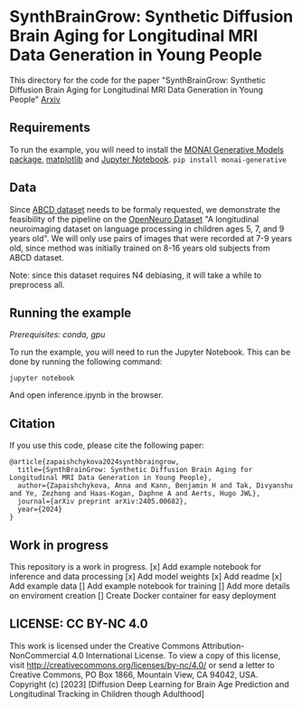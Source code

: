 # SynthBrainGrow: Synthetic Diffusion Brain Aging for Longitudinal MRI Data Generation in Young People
This directory for the code for the paper "SynthBrainGrow: Synthetic Diffusion Brain Aging for Longitudinal MRI Data Generation in Young People" [Arxiv](https://arxiv.org/pdf/2405.00682)

## Requirements
To run the example, you will need to install the [MONAI Generative Models package](https://github.com/Project-MONAI/GenerativeModels), [matplotlib](https://matplotlib.org/) and [Jupyter Notebook](https://jupyter.org/).
```pip install monai-generative```

## Data
Since [ABCD dataset](https://nda.nih.gov/abcd) needs to be formaly requested, we demonstrate the feasibility of the pipeline on the [OpenNeuro Dataset](https://openneuro.org/datasets/ds003604/versions/1.0.7) "A longitudinal neuroimaging dataset on language processing in children ages 5, 7, and 9 years old". We will only use pairs of images that were recorded at 7-9 years old, since method was initially trained on 8-16 years old subjects from ABCD dataset. 

Note: since this dataset requires N4 debiasing, it will take a while to preprocess all.


## Running the example
*Prerequisites: conda, gpu*

To run the example, you will need to run the Jupyter Notebook. This can be done by running the following command:

```jupyter notebook```

And open inference.ipynb in the browser.

## Citation
If you use this code, please cite the following paper:
```
@article{zapaishchykova2024synthbraingrow,
  title={SynthBrainGrow: Synthetic Diffusion Brain Aging for Longitudinal MRI Data Generation in Young People},
  author={Zapaishchykova, Anna and Kann, Benjamin H and Tak, Divyanshu and Ye, Zezhong and Haas-Kogan, Daphne A and Aerts, Hugo JWL},
  journal={arXiv preprint arXiv:2405.00682},
  year={2024}
}
```

## Work in progress
This repository is a work in progress.
[x] Add example notebook for inference and data processing
[x] Add model weights
[x] Add readme
[x] Add example data
[] Add example notebook for training
[] Add more details on enviroment creation
[] Create Docker container for easy deployment

## LICENSE: CC BY-NC 4.0
This work is licensed under the Creative Commons Attribution-NonCommercial 4.0 International License. To view a copy of this license, visit http://creativecommons.org/licenses/by-nc/4.0/ or send a letter to Creative Commons, PO Box 1866, Mountain View, CA 94042, USA. Copyright (c) [2023] [Diffusion Deep Learning for Brain Age Prediction and Longitudinal Tracking in Children though Adulthood]